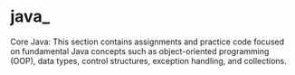 # java_

Core Java: This section contains assignments and practice code focused on fundamental Java concepts such as object-oriented programming (OOP), data types, control structures, exception handling, and collections.


